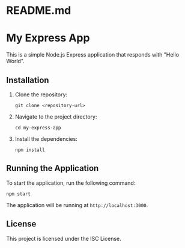 # README.md

# My Express App

This is a simple Node.js Express application that responds with "Hello World".

## Installation

1. Clone the repository:
   ```
   git clone <repository-url>
   ```

2. Navigate to the project directory:
   ```
   cd my-express-app
   ```

3. Install the dependencies:
   ```
   npm install
   ```

## Running the Application

To start the application, run the following command:
```
npm start
```

The application will be running at `http://localhost:3000`.

## License

This project is licensed under the ISC License.